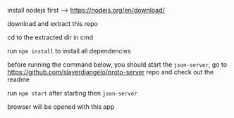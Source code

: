 install nodejs first --> https://nodejs.org/en/download/

download and extract this repo

cd to the extracted dir in cmd

run ```npm install``` to install all dependencies

before running the command below, you should start the ```json-server```, go to https://github.com/slayerdiangelo/proto-server repo and check out the readme

run ```npm start``` after starting then ```json-server```

browser will be opened with this app
